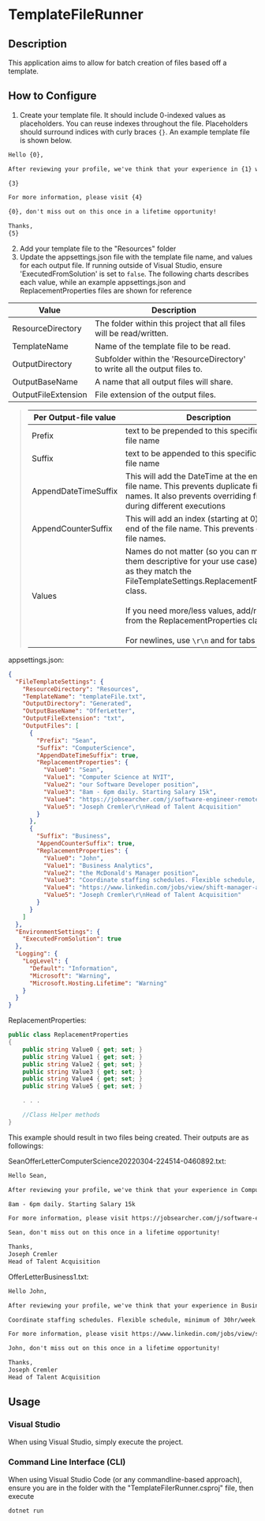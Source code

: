 # TemplateFileRunner

## Description
This application aims to allow for batch creation of files based off a template.

## How to Configure
1. Create your template file. It should include 0-indexed values as placeholders. You can reuse indexes throughout the file. Placeholders should surround indices with curly braces ```{}```. An example template file is shown below.
```txt
Hello {0},

After reviewing your profile, we've think that your experience in {1} would make you a great candidate for {2}! Our offer is as follows:

{3}

For more information, please visit {4}

{0}, don't miss out on this once in a lifetime opportunity!

Thanks,
{5}
```
2. Add your template file to the "Resources" folder
3. Update the appsettings.json file with the template file name, and values for each output file. If running outside of Visual Studio, ensure 'ExecutedFromSolution' is set to ```false```.  The following charts describes each value, while an example appsettings.json and ReplacementProperties files are shown for reference

| Value | Description |
| --    | -- |
| ResourceDirectory | The folder within this project that all files will be read/written. |
|  TemplateName | Name of the template file to be read. |
|  OutputDirectory | Subfolder within the 'ResourceDirectory' to write all the output files to. |
|  OutputBaseName | A name that all output files will share.  |
|  OutputFileExtension | File extension of the output files.  |

> | Per Output-file value | Description |
> | --    | -- |
> | Prefix | text to be prepended to this specific output file name  |
> |  Suffix | text to be appended to this specific output file name |
> |  AppendDateTimeSuffix | This will add the DateTime at the end of the file name. This prevents duplicate file names. It also prevents overriding files during different executions |
> |  AppendCounterSuffix | This will add an index (starting at 0) at the end of the file name. This prevents duplicate file names.  |
> |  Values | Names do not matter (so you can make them descriptive for your use case), as long as they match the FileTemplateSettings.ReplacementProperties class. <br><br>If you need more/less values, add/remove from the ReplacementProperties class. <br><br>For newlines, use ```\r\n``` and for tabs use ```\t``` |

appsettings.json:
```json
{
  "FileTemplateSettings": {
    "ResourceDirectory": "Resources",
    "TemplateName": "templateFile.txt",
    "OutputDirectory": "Generated",
    "OutputBaseName": "OfferLetter",
    "OutputFileExtension": "txt",
    "OutputFiles": [
      {
        "Prefix": "Sean",
        "Suffix": "ComputerScience",
        "AppendDateTimeSuffix": true,
        "ReplacementProperties": {
          "Value0": "Sean",
          "Value1": "Computer Science at NYIT",
          "Value2": "our Software Developer position",
          "Value3": "8am - 6pm daily. Starting Salary 15k",
          "Value4": "https://jobsearcher.com/j/software-engineer-remote-welcome-up-to-15k-starting-bonus-military-veterans-at-highmark-health-in-juneau-ak-Opq6lGO",
          "Value5": "Joseph Cremler\r\nHead of Talent Acquisition"
        }
      },
      {
        "Suffix": "Business",
        "AppendCounterSuffix": true,
        "ReplacementProperties": {
          "Value0": "John",
          "Value1": "Business Analytics",
          "Value2": "the McDonald's Manager position",
          "Value3": "Coordinate staffing schedules. Flexible schedule, minimum of 30hr/week. Starting Salary 45k",
          "Value4": "https://www.linkedin.com/jobs/view/shift-manager-at-mcdonald-s-2622734143/?utm_campaign=google_jobs_apply&utm_source=google_jobs_apply&utm_medium=organic",
          "Value5": "Joseph Cremler\r\nHead of Talent Acquisition"
        }
      }
    ]
  },
  "EnvironmentSettings": {
    "ExecutedFromSolution": true
  },
  "Logging": {
    "LogLevel": {
      "Default": "Information",
      "Microsoft": "Warning",
      "Microsoft.Hosting.Lifetime": "Warning"
    }
  }
}
```

ReplacementProperties:
```c#
public class ReplacementProperties
{
    public string Value0 { get; set; }
    public string Value1 { get; set; }
    public string Value2 { get; set; }
    public string Value3 { get; set; }
    public string Value4 { get; set; }
    public string Value5 { get; set; }

    . . .

    //Class Helper methods
}
```


This example should result in two files being created. Their outputs are as followings:


SeanOfferLetterComputerScience20220304-224514-0460892.txt:
```txt
Hello Sean,

After reviewing your profile, we've think that your experience in Computer Science at NYIT would make you a great candidate for our Software Developer position! Our offer is as follows:

8am - 6pm daily. Starting Salary 15k

For more information, please visit https://jobsearcher.com/j/software-engineer-remote-welcome-up-to-15k-starting-bonus-military-veterans-at-highmark-health-in-juneau-ak-Opq6lGO

Sean, don't miss out on this once in a lifetime opportunity!

Thanks,
Joseph Cremler
Head of Talent Acquisition
```

OfferLetterBusiness1.txt:
```txt
Hello John,

After reviewing your profile, we've think that your experience in Business Analytics would make you a great candidate for the McDonald's Manager position! Our offer is as follows:

Coordinate staffing schedules. Flexible schedule, minimum of 30hr/week. Starting Salary 45k

For more information, please visit https://www.linkedin.com/jobs/view/shift-manager-at-mcdonald-s-2622734143/?utm_campaign=google_jobs_apply&utm_source=google_jobs_apply&utm_medium=organic

John, don't miss out on this once in a lifetime opportunity!

Thanks,
Joseph Cremler
Head of Talent Acquisition
```

## Usage

### Visual Studio
When using Visual Studio, simply execute the project.

### Command Line Interface (CLI)
When using Visual Studio Code (or any commandline-based approach), ensure you are in the folder with the "TemplateFilerRunner.csproj" file, then execute
```
dotnet run
```